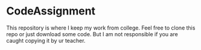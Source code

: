 # CodeAssignment
This repository is where I keep my work from college. Feel free to clone this repo or just download some code. But I am not responsible if you are caught copying it by ur teacher.
